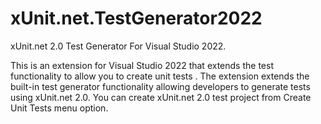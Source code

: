 # xUnit.net.TestGenerator2022

xUnit.net 2.0 Test Generator For Visual Studio 2022.

This is an extension for Visual Studio 2022 that extends the test functionality to allow you to create unit tests . 
The extension extends the built-in test generator functionality allowing developers to generate tests using xUnit.net 2.0. 
You can create xUnit.net 2.0 test project from Create Unit Tests menu option.
